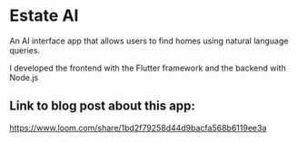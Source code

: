 # **Estate AI**

An AI interface app that allows users to find homes using natural language queries. 

I developed the frontend with the Flutter framework and the backend with Node.js

## **Link to blog post about this app:** 

https://www.loom.com/share/1bd2f79258d44d9bacfa568b6119ee3a
